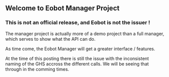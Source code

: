 ## Welcome to Eobot Manager Project
### This is not an official release, and Eobot is not the issuer !

The manager project is actually more of a demo project than a full manager, which serves to show what the API can do.

As time come, the Eobot Manager will get a greater interface / features.

At the time of this posting there is still the issue with the inconsistent naming of the GHS accross the different calls. We will be seeing that through in the comming times.
